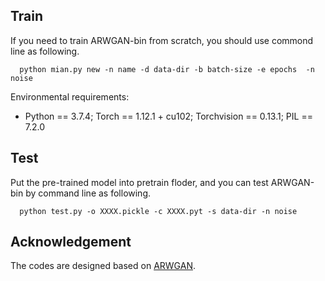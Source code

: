 ## Train
If you need to train ARWGAN-bin from scratch, you should use commond line as following.

      python mian.py new -n name -d data-dir -b batch-size -e epochs  -n noise
      
Environmental requirements:
+ Python == 3.7.4; Torch == 1.12.1 + cu102; Torchvision == 0.13.1; PIL == 7.2.0

## Test
Put the pre-trained model into pretrain floder, and you can test ARWGAN-bin by command line as following.

      python test.py -o XXXX.pickle -c XXXX.pyt -s data-dir -n noise

## Acknowledgement
The codes are designed based on [ARWGAN](https://github.com/river-huang/ARWGAN).
